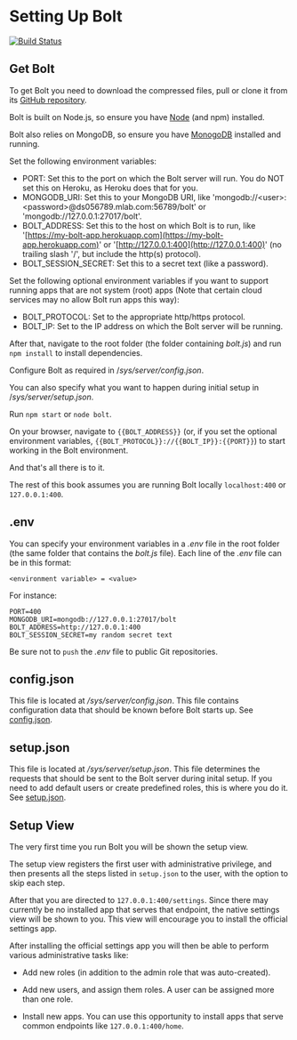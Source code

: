 # Setting Up Bolt

[![Build Status](https://travis-ci.org/Chieze-Franklin/Bolt.js.svg?branch=master)](https://travis-ci.org/Chieze-Franklin/Bolt.js)

## Get Bolt

To get Bolt you need to download the compressed files, pull or clone it from its [GitHub repository](https://github.com/Chieze-Franklin/Bolt.js).

Bolt is built on Node.js, so ensure you have [Node](https://nodejs.org) \(and npm\) installed.

Bolt also relies on MongoDB, so ensure you have [MonogoDB](https://www.mongodb.com/) installed and running.

Set the following environment variables:

* PORT: Set this to the port on which the Bolt server will run. You do NOT set this on Heroku, as Heroku does that for you.
* MONGODB\_URI: Set this to your MongoDB URI, like 'mongodb://&lt;user&gt;:&lt;password&gt;@ds056789.mlab.com:56789/bolt' or 'mongodb://127.0.0.1:27017/bolt'.
* BOLT\_ADDRESS: Set this to the host on which Bolt is to run, like '[https://my-bolt-app.herokuapp.com](https://my-bolt-app.herokuapp.com)' or '[http://127.0.0.1:400](http://127.0.0.1:400)' \(no trailing slash '/', but include the http\(s\) protocol\).
* BOLT\_SESSION\_SECRET: Set this to a secret text \(like a password\).

Set the following optional environment variables if you want to support running apps that are not system \(root\) apps \(Note that certain cloud services may no allow Bolt run apps this way\):

* BOLT\_PROTOCOL: Set to the appropriate http/https protocol.
* BOLT\_IP: Set to the IP address on which the Bolt server will be running.

After that, navigate to the root folder \(the folder containing _bolt.js_\) and run `npm install` to install dependencies.

Configure Bolt as required in /_sys/server/config.json_.

You can also specify what you want to happen during initial setup in /_sys/server/setup.json_.

Run `npm start` or `node bolt`.

On your browser, navigate to `{{BOLT_ADDRESS}}` \(or, if you set the optional environment variables, `{{BOLT_PROTOCOL}}://{{BOLT_IP}}:{{PORT}}`\)  to start working in the Bolt environment.

And that's all there is to it.

The rest of this book assumes you are running Bolt locally `localhost:400` or `127.0.0.1:400`.

## .env

You can specify your environment variables in a _.env_ file in the root folder \(the same folder that contains the _bolt.js_ file\). Each line of the _.env_ file can be in this format:

```
<environment variable> = <value>
```

For instance:

```
PORT=400
MONGODB_URI=mongodb://127.0.0.1:27017/bolt
BOLT_ADDRESS=http://127.0.0.1:400
BOLT_SESSION_SECRET=my random secret text
```

Be sure not to `push` the _.env_ file to public Git repositories.

## config.json

This file is located at _/sys/server/config.json_. This file contains configuration data that should be known before Bolt starts up. See [config.json](/setting-up-bolt/config.json.md).

## setup.json

This file is located at _/sys/server/setup.json_. This file determines the requests that should be sent to the Bolt server during inital setup. If you need to add default users or create predefined roles, this is where you do it. See [setup.json](/setting-up-bolt/setup.json.md).

## Setup View

The very first time you run Bolt you will be shown the setup view.

The setup view registers the first user with administrative privilege, and then presents all the steps listed in `setup.json` to the user, with the option to skip each step.

After that you are directed to `127.0.0.1:400/settings`. Since there may currently be no installed app that serves that endpoint, the native settings view will be shown to you. This view will encourage you to install the official settings app.

After installing the official settings app you will then be able to perform various administrative tasks like:

* Add new roles \(in addition to the admin role that was auto-created\).
* Add new users, and assign them roles. A user can be assigned more than one role.

* Install new apps. You can use this opportunity to install apps that serve common endpoints like `127.0.0.1:400/home`.



